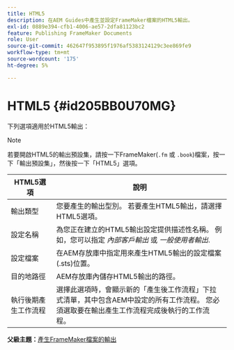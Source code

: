 ```yaml
---
title: HTML5
description: 在AEM Guides中產生並設定FrameMaker檔案的HTML5輸出。
exl-id: 0889e394-cfb1-4006-ae57-2dfa81123bc2
feature: Publishing FrameMaker Documents
role: User
source-git-commit: 462647f953895f1976af5383124129c3ee869fe9
workflow-type: tm+mt
source-wordcount: '175'
ht-degree: 5%

---
```


# HTML5 {#id205BB0U70MG}

下列選項適用於HTML5輸出：

>[!NOTE]
>
> 若要開啟HTML5的輸出預設集，請按一下FrameMaker\(`.fm` 或 `.book`\)檔案，按一下「輸出預設集」，然後按一下「HTML5」選項。

| HTML5選項 | 說明 |
|------------|-----------|
| 輸出類型 | 您要產生的輸出型別。 若要產生HTML5輸出，請選擇HTML5選項。 |
| 設定名稱 | 為您正在建立的HTML5輸出設定提供描述性名稱。 例如，您可以指定 *內部客戶輸出* 或 *一般使用者輸出*. |
| 設定檔案 | 在AEM存放庫中指定用來產生HTML5輸出的設定檔案\(.sts\)位置。 |
| 目的地路徑 | AEM存放庫內儲存HTML5輸出的路徑。 |
| 執行後期產生工作流程 | 選擇此選項時，會顯示新的「產生後工作流程」下拉式清單，其中包含AEM中設定的所有工作流程。 您必須選取要在輸出產生工作流程完成後執行的工作流程。 |

**父級主題：**[&#x200B;產生FrameMaker檔案的輸出](fm-output-generatation.md)
